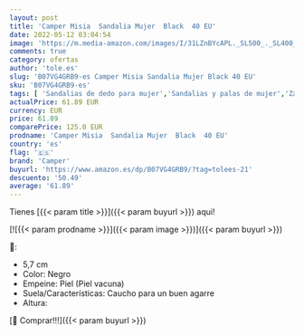 ```yaml
---
layout: post
title: 'Camper Misia  Sandalia Mujer  Black  40 EU'
date: 2022-05-12 03:04:54
image: 'https://m.media-amazon.com/images/I/31LZnBYcAPL._SL500_._SL400_.jpg'
comments: true
category: ofertas
author: 'tole.es'
slug: 'B07VG4GRB9-es Camper Misia Sandalia Mujer Black 40 EU'
sku: 'B07VG4GRB9-es'
tags: [ 'Sandalias de dedo para mujer','Sandalias y palas de mujer','Zapatos','Zapatos para mujer','Zapatos y complementos','camper','sandalia','🇪🇸', ]
actualPrice: 61.89 EUR
currency: EUR
price: 61.89
comparePrice: 125.0 EUR
prodname: 'Camper Misia  Sandalia Mujer  Black  40 EU'
country: 'es'
flag: '🇪🇸'
brand: 'Camper'
buyurl: 'https://www.amazon.es/dp/B07VG4GRB9/?tag=tolees-21'
descuento: '50.49'
average: '61.89'
---
```


Tienes [{{< param title >}}]({{< param buyurl >}}) aqui!

[![{{< param prodname >}}]({{< param image >}})]({{< param buyurl >}})

🔎:

- 5,7 cm
- Color: Negro
- Empeine: Piel (Piel vacuna)
- Suela/Características: Caucho para un buen agarre
- Altura:

[🛒 Comprar!!!]({{< param buyurl >}})
